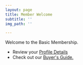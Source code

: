 ```yaml
---
layout: page
title: Member Welcome
subtitle: ''
img_path: ''

---
```

Welcome to the Basic Membership.

* Review your <a href="#" ms-profile="true">Profile Details</a>
* Check out our [Buyer's Guide.](https://bestheadphones.blog/members-only-buyer-s-guide/ "Buyer's Guide")